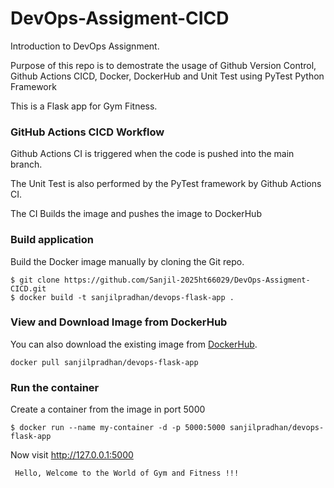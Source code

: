 # DevOps-Assigment-CICD
Introduction to DevOps Assignment.

Purpose of this repo is to demostrate the usage of Github Version Control, Github Actions CICD, Docker, DockerHub and Unit Test using PyTest Python Framework

This is a Flask app for Gym Fitness.

### GitHub Actions CICD Workflow
Github Actions CI is triggered when the code is pushed into the main branch.

The Unit Test is also performed by the PyTest framework by Github Actions CI.

The CI Builds the image and pushes the image to DockerHub

### Build application
Build the Docker image manually by cloning the Git repo.
```
$ git clone https://github.com/Sanjil-2025ht66029/DevOps-Assigment-CICD.git
$ docker build -t sanjilpradhan/devops-flask-app .
```

### View and Download Image from DockerHub
You can also download the existing image from [DockerHub](https://hub.docker.com/r/sanjilpradhan/devops-flask-app).
```
docker pull sanjilpradhan/devops-flask-app
```

### Run the container
Create a container from the image in port 5000
```
$ docker run --name my-container -d -p 5000:5000 sanjilpradhan/devops-flask-app
```

Now visit http://127.0.0.1:5000
```
 Hello, Welcome to the World of Gym and Fitness !!! 
```
